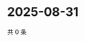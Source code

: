 # 2025-08-31

共 0 条

<!-- BEGIN ZHIHUVIDEO -->
<!-- 最后更新时间 Sun Aug 31 2025 23:09:28 GMT+0800 (China Standard Time) -->

<!-- END ZHIHUVIDEO -->
